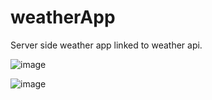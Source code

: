 # weatherApp
Server side weather app linked to weather api. 

![image](https://user-images.githubusercontent.com/71471481/224562918-806f7528-e3aa-4c91-ad97-25b6d10107f4.png)

![image](https://user-images.githubusercontent.com/71471481/224562985-f1d00e2d-ee94-4dcc-b75c-c77a395174db.png)
